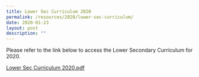 ```yaml
---
title: Lower Sec Curriculum 2020
permalink: /resources/2020/lower-sec-curriculum/
date: 2020-01-23
layout: post
description: ""
---
```

Please refer to the link below to access the Lower Secondary Curriculum for 2020.  
  
[Lower Sec Curriculum 2020.pdf](/files/Lower%20Sec%20Curriculum%202020.pdf)